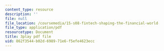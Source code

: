 ```yaml
---
content_type: resource
description: ''
file: null
file_location: /coursemedia/15-s08-fintech-shaping-the-financial-world-spring-2020/862f3544b02d698971e6f5efe4623ecc_90JWoR9MfYU.pdf
file_type: application/pdf
resourcetype: Document
title: 3play pdf file
uid: 862f3544-b02d-6989-71e6-f5efe4623ecc
---
```

